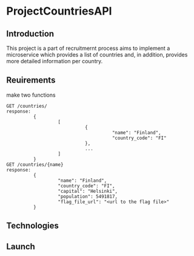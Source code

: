 # ProjectCountriesAPI

## Introduction
This project is a part of recruitmernt process aims to implement a microservice which provides a list of countries and, in addition, provides more detailed information per country.
## Reuirements
make two functions
```
GET /countries/
response:
          {
                   [
                             {
                                       "name": "Finland",
                                       "country_code": "FI"
                             },
                             ...
                   ]
          }
GET /countries/{name}
response:
          {
                   "name": "Finland",
                   "country_code": "FI",
                   "capital": "Helsinki",
                   "population": 5491817,
                   "flag_file_url": "<url to the flag file>"
          }
```  
## Technologies
## Launch
